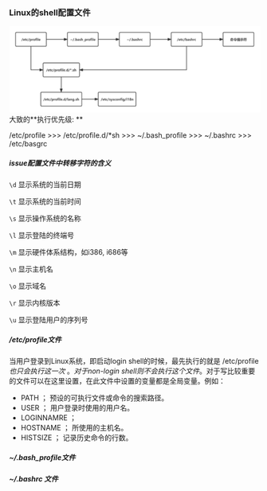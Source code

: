 ### Linux的shell配置文件

<img src="全局和个人shell配置文件.assets/未命名文件 (4).png" alt="未命名文件 (4)" style="zoom:80%;" />大致的**执行优先级:   ** 

/etc/profile >>> /etc/profile.d/*sh >>> ~/.bash_profile >>> ~/.bashrc >>> /etc/basgrc

##### issue配置文件中转移字符的含义

`\d`  显示系统的当前日期

`\t` 显示系统的当前时间

`\s` 显示操作系统的名称

`\l` 显示登陆的终端号

`\m` 显示硬件体系结构，如i386, i686等

`\n` 显示主机名

`\o` 显示域名

`\r` 显示内核版本

`\u`  显示登陆用户的序列号

##### /etc/profile文件

当用户登录到Linux系统，即启动login shell的时候，最先执行的就是 /etc/profile *也只会执行这一次* 。*对于non-login shell则不会执行这个文件*。对于写比较重要的文件可以在这里设置，在此文件中设置的变量都是全局变量。例如：

- PATH ； 预设的可执行文件或命令的搜索路径。
- USER ； 用户登录时使用的用户名。
- LOGINNAMRE ； 
- HOSTNAME ； 所使用的主机名。
- HISTSIZE ； 记录历史命令的行数。



##### ~/.bash_profile文件



##### ~/.bashrc 文件

